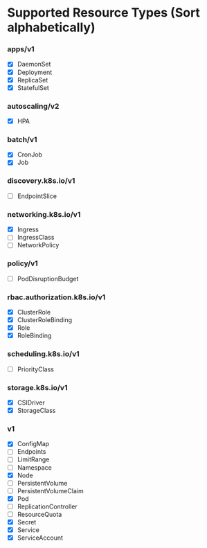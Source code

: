 # Supported Resource Types (Sort alphabetically)

### apps/v1

- [X] DaemonSet
- [X] Deployment
- [X] ReplicaSet
- [X] StatefulSet

### autoscaling/v2

- [X] HPA

### batch/v1

- [X] CronJob
- [X] Job

### discovery.k8s.io/v1

- [ ] EndpointSlice

### networking.k8s.io/v1

- [X] Ingress
- [ ] IngressClass
- [ ] NetworkPolicy

### policy/v1

- [ ] PodDisruptionBudget

### rbac.authorization.k8s.io/v1

- [X] ClusterRole
- [X] ClusterRoleBinding
- [X] Role
- [X] RoleBinding

### scheduling.k8s.io/v1

- [ ] PriorityClass

### storage.k8s.io/v1

- [X] CSIDriver
- [X] StorageClass

### v1

- [X] ConfigMap
- [ ] Endpoints
- [ ] LimitRange
- [ ] Namespace
- [X] Node
- [ ] PersistentVolume
- [ ] PersistentVolumeClaim
- [X] Pod
- [ ] ReplicationController
- [ ] ResourceQuota
- [X] Secret
- [X] Service
- [X] ServiceAccount
